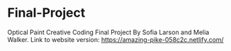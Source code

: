 # Final-Project
Optical Paint
Creative Coding Final Project
By Sofia Larson and Melia Walker. 
Link to website version:  https://amazing-pike-058c2c.netlify.com/
